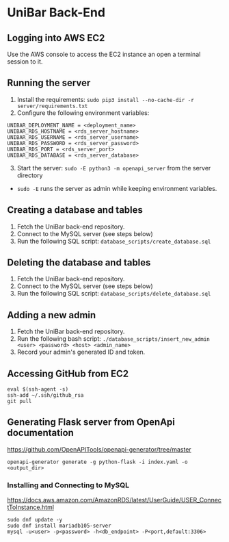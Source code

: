# UniBar Back-End

## Logging into AWS EC2
Use the AWS console to access the EC2 instance an open a terminal session to it.

## Running the server
1. Install the requirements: `sudo pip3 install --no-cache-dir -r server/requirements.txt`
2. Configure the following environment variables:
```
UNIBAR_DEPLOYMENT_NAME = <deployment_name>
UNIBAR_RDS_HOSTNAME = <rds_server_hostname>
UNIBAR_RDS_USERNAME = <rds_server_username>
UNIBAR_RDS_PASSWORD = <rds_server_password>
UNIBAR_RDS_PORT = <rds_server_port>
UNIBAR_RDS_DATABASE = <rds_server_database>
```
3. Start the server: `sudo -E python3 -m openapi_server` from the server directory
 - `sudo -E` runs the server as admin while keeping environment variables.

## Creating a database and tables
1. Fetch the UniBar back-end repository.
2. Connect to the MySQL server (see steps below)
3. Run the following SQL script: `database_scripts/create_database.sql`

## Deleting the database and tables
1. Fetch the UniBar back-end repository.
2. Connect to the MySQL server (see steps below)
3. Run the following SQL script: `database_scripts/delete_database.sql`

## Adding a new admin
1. Fetch the UniBar back-end repository.
2. Run the following bash script:
`./database_scripts/insert_new_admin <user> <password> <host> <admin_name>`
3. Record your admin's generated ID and token.

## Accessing GitHub from EC2
```
eval $(ssh-agent -s)
ssh-add ~/.ssh/github_rsa
git pull
```

## Generating Flask server from OpenApi documentation
https://github.com/OpenAPITools/openapi-generator/tree/master

`openapi-generator generate -g python-flask -i index.yaml -o <output_dir>`

### Installing and Connecting to MySQL
https://docs.aws.amazon.com/AmazonRDS/latest/UserGuide/USER_ConnectToInstance.html


```
sudo dnf update -y
sudo dnf install mariadb105-server
mysql -u<user> -p<password> -h<db_endpoint> -P<port,default:3306>
```
